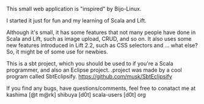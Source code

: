 This small web application is "inspired" by Bijo-Linux.

I started it just for fun and my learning of Scala and Lift.

Although it's small, it has some features that not many people
have done in Scala and Lift, such as image upload, CRUD, and so on.
It also uses some new features introduced in Lift 2.2, such as CSS
selectors and ... what else? So, it might be of some use for newbies.

This is a sbt project, which you should be used to if you're a
Scala programmer, and also an Eclipse project. .project was made
by a cool program called SbtEclipsify.
https://github.com/musk/SbtEclipsify

If you find any bugs, have questions/comments, feel free to conatact
me at kashima [@t m@rk] shibuya [d0t] scala-users [d0t] org
